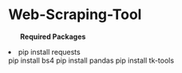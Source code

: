 # Web-Scraping-Tool

<ul><b>Required Packages</b></ul>
<li>pip install requests</li>
pip install bs4
pip install pandas
pip install tk-tools
